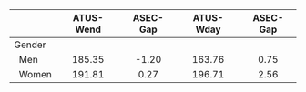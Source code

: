 
|                      |    ATUS-Wend |     ASEC-Gap |    ATUS-Wday |     ASEC-Gap |
| -------------------- | :----------: | :----------: | :----------: | :----------: |
| Gender               |              |              |              |              |
| &nbsp;&nbsp;Men      |       185.35 |        -1.20 |       163.76 |         0.75 |
| &nbsp;&nbsp;Women    |       191.81 |         0.27 |       196.71 |         2.56 |

